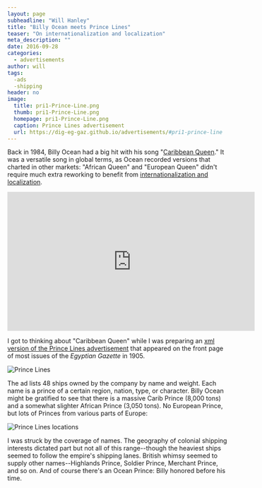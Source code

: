 ```yaml
---
layout: page
subheadline: "Will Hanley"
title: "Billy Ocean meets Prince Lines"
teaser: "On internationalization and localization"
meta_description: ""
date: 2016-09-28
categories:
  - advertisements
author: will
tags:
  -ads
  -shipping
header: no
image:
  title: pri1-Prince-Line.png
  thumb: pri1-Prince-Line.png
  homepage: pri1-Prince-Line.png
  caption: Prince Lines advertisement
  url: https://dig-eg-gaz.github.io/advertisements/#pri1-prince-line
---
```

Back in 1984, Billy Ocean had a big hit with his song "[Caribbean Queen](https://en.wikipedia.org/wiki/Caribbean_Queen)." It was a versatile song in global terms, as Ocean recorded versions that charted in other markets: "African Queen" and "European Queen" didn't require much extra reworking to benefit from [internationalization and localization](https://en.wikipedia.org/wiki/Internationalization_and_localization).

<iframe width="560" height="315" src="https://www.youtube.com/embed/Cahch0_M06c" frameborder="0" allowfullscreen></iframe>

I got to thinking about "Caribbean Queen" while I was preparing an [xml version of the Prince Lines advertisement](https://github.com/dig-eg-gaz/advertisements/blob/master/ad-text/pri1.xml) that appeared on the front page of most issues of the *Egyptian Gazette* in 1905.

![Prince Lines](https://github.com/dig-eg-gaz/advertisements/blob/master/ad-images/pri1-Prince-Line.png?raw=true)

The ad lists 48 ships owned by the company by name and weight. Each name is a prince of a certain region, nation, type, or character. Billy Ocean might be gratified to see that there is a massive Carib Prince (8,000 tons) and a somewhat slighter African Prince (3,050 tons). No European Prince, but lots of Princes from various parts of Europe:

![Prince Lines locations](https://github.com/dig-eg-gaz/dig-eg-gaz.github.io/blob/master/images/blog-images/Prince-Line-locations.png?raw=true)

I was struck by the coverage of names. The geography of colonial shipping interests dictated part but not all of this range--though the heaviest ships seemed to follow the empire's shipping lanes. British whimsy seemed to supply other names--Highlands Prince, Soldier Prince, Merchant Prince, and so on. And of course there's an Ocean Prince: Billy honored before his time.
